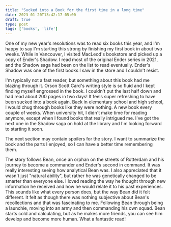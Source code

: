 ```yaml
---
title: "Sucked into a Book for the first time in a long time"
date: 2023-01-20T13:42:17-05:00
draft: true
type: post
tags: ['books', 'life']
---
```


One of my new year's resolutions was to read six books this year, and I'm happy to say I'm starting this strong by finishing my first book in about two weeks. While in Vancouver, I visited MacLeod's bookstore and picked up a copy of Ender's Shadow. I read most of the original Ender series in 2021, and the Shadow saga had been on the list to read eventually. Ender's Shadow was one of the first books I saw in the store and I couldn't resist.

I'm typically not a fast reader, but something about this book had me blazing through it. Orson Scott Card's writing style is so fluid and I kept finding myself engrossed in the book. I couldn't put the last half down and had read about 200 pages in two days! It feels super refreshing to have been sucked into a book again. Back in elementary school and high school, I would chug through books like they were nothing. A new book every couple of weeks. When university hit, I didn't make time for reading anymore, except when I found books that really intrigued me. I've got the next one in the Shadow saga on hold at the library and I'm looking forward to starting it soon.

The next section may contain spoilers for the story. I want to summarize the book and the parts I enjoyed, so I can have a better time remembering them.

The story follows Bean, once an orphan on the streets of Rotterdam and his journey to become a commander and Ender's second in command. It was really interesting seeing how analytical Bean was. I also appreciated that it wasn't just "natural ability", but rather he was genetically changed to be smarter than everyone else. I loved reading the way he thought through new information he received and how he would relate it to his past experiences. This sounds like what every person does, but the way Bean did it felt different. It felt as though there was nothing subjective about Bean's recollections and that was fascinating to me. Following Bean through being a launchie, moving into an army and then commanding his own squad. Bean starts cold and calculating, but as he makes more friends, you can see him develop and become more human. What a fantastic read!